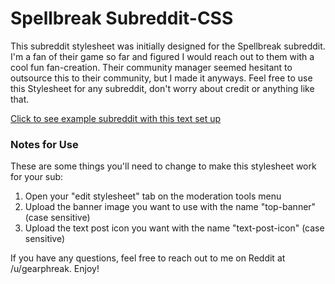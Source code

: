 # Spellbreak Subreddit-CSS
This subreddit stylesheet was initially designed for the Spellbreak subreddit. I'm a fan of their game so far and figured I would reach out to them with a cool fun fan-creation. Their community manager seemed hesitant to outsource this to their community, but I made it anyways. Feel free to use this Stylesheet for any subreddit, don't worry about credit or anything like that.

[Click to see example subreddit with this text set up](https://old.reddit.com/r/spellbreakCSStest "Fake Spellbreak Subreddit")

### Notes for Use
These are some things you'll need to change to make this stylesheet work for your sub:

1. Open your "edit stylesheet" tab on the moderation tools menu
2. Upload the banner image you want to use with the name "top-banner" (case sensitive)
3. Upload the text post icon you want with the name "text-post-icon" (case sensitive)

If you have any questions, feel free to reach out to me on Reddit at /u/gearphreak. Enjoy!
